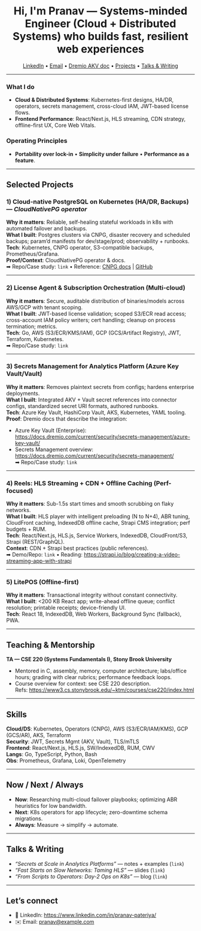 
<!--
**pranavp2005/pranavp2005** is a ✨ _special_ ✨ repository because its `README.md` (this file) appears on your GitHub profile.

Here are some ideas to get you started:

- 🔭 I’m currently working on ...
- 🌱 I’m currently learning ...
- 👯 I’m looking to collaborate on ...
- 🤔 I’m looking for help with ...
- 💬 Ask me about ...
- 📫 How to reach me: ...
- 😄 Pronouns: ...
- ⚡ Fun fact: ...
-->



<!-- GitHub Profile README: Pranav Pateriya -->

<h1 align="center">Hi, I'm Pranav — Systems-minded Engineer (Cloud + Distributed Systems) who builds fast, resilient web experiences</h1>

<p align="center">
  <a href="https://www.linkedin.com/in/pranav-pateriya/">LinkedIn</a> • 
  <a href="mailto:pranav@example.com">Email</a> • 
  <a href="https://docs.dremio.com/current/security/secrets-management/azure-key-vault/">Dremio AKV doc</a> • 
  <a href="#selected-projects">Projects</a> • 
  <a href="#talks--writing">Talks & Writing</a>
</p>

---

### What I do
- **Cloud & Distributed Systems**: Kubernetes-first designs, HA/DR, operators, secrets management, cross-cloud IAM, JWT-based license flows.
- **Frontend Performance**: React/Next.js, HLS streaming, CDN strategy, offline-first UX, Core Web Vitals.

### Operating Principles
- **Portability over lock-in** • **Simplicity under failure** • **Performance as a feature**.

---

## Selected Projects

### 1) Cloud-native PostgreSQL on Kubernetes (HA/DR, Backups) — *CloudNativePG operator*
**Why it matters**: Reliable, self-healing stateful workloads in k8s with automated failover and backups.  
**What I built**: Postgres clusters via CNPG, disaster recovery and scheduled backups; param’d manifests for dev/stage/prod; observability + runbooks.  
**Tech**: Kubernetes, CNPG operator, S3-compatible backups, Prometheus/Grafana.  
**Proof/Context**: CloudNativePG operator & docs.  
➡ Repo/Case study: `link` • Reference: [CNPG docs](https://cloudnative-pg.io/) | [GitHub](https://github.com/cloudnative-pg/cloudnative-pg)

---

### 2) License Agent & Subscription Orchestration (Multi-cloud)
**Why it matters**: Secure, auditable distribution of binaries/models across AWS/GCP with tenant scoping.  
**What I built**: JWT-based license validation; scoped S3/ECR read access; cross-account IAM policy writers; cert handling; cleanup on process termination; metrics.  
**Tech**: Go, AWS (S3/ECR/KMS/IAM), GCP (GCS/Artifact Registry), JWT, Terraform, Kubernetes.  
➡ Repo/Case study: `link`

---

### 3) Secrets Management for Analytics Platform (Azure Key Vault/Vault)
**Why it matters**: Removes plaintext secrets from configs; hardens enterprise deployments.  
**What I built**: Integrated AKV + Vault secret references into connector configs, standardized secret URI formats, authored runbooks.  
**Tech**: Azure Key Vault, HashiCorp Vault, AKS, Kubernetes, YAML tooling.  
**Proof**: Dremio docs that describe the integration:  
- Azure Key Vault (Enterprise): https://docs.dremio.com/current/security/secrets-management/azure-key-vault/  
- Secrets Management overview: https://docs.dremio.com/current/security/secrets-management/  
➡ Repo/Case study: `link`

---

### 4) Reels: HLS Streaming + CDN + Offline Caching (Perf-focused)
**Why it matters**: Sub-1.5s start times and smooth scrubbing on flaky networks.  
**What I built**: HLS player with intelligent preloading (N to N+4), ABR tuning, CloudFront caching, IndexedDB offline cache, Strapi CMS integration; perf budgets + RUM.  
**Tech**: React/Next.js, HLS.js, Service Workers, IndexedDB, CloudFront/S3, Strapi (REST/GraphQL).  
**Context**: CDN + Strapi best practices (public references).  
➡ Demo/Repo: `link` • Reading: https://strapi.io/blog/creating-a-video-streaming-app-with-strapi

---

### 5) LitePOS (Offline-first)
**Why it matters**: Transactional integrity without constant connectivity.  
**What I built**: <200 KB React app; write-ahead offline queue; conflict resolution; printable receipts; device-friendly UI.  
**Tech**: React 18, IndexedDB, Web Workers, Background Sync (fallback), PWA.

---

## Teaching & Mentorship
**TA — CSE 220 (Systems Fundamentals I), Stony Brook University**  
- Mentored in C, assembly, memory, computer architecture; labs/office hours; grading with clear rubrics; performance feedback loops.  
- Course overview for context: see CSE 220 description.  
Refs: https://www3.cs.stonybrook.edu/~ktm/courses/cse220/index.html

---

## Skills
**Cloud/DS**: Kubernetes, Operators (CNPG), AWS (S3/ECR/IAM/KMS), GCP (GCS/AR), AKS, Terraform  
**Security**: JWT, Secrets Mgmt (AKV, Vault), TLS/mTLS  
**Frontend**: React/Next.js, HLS.js, SW/IndexedDB, RUM, CWV  
**Langs**: Go, TypeScript, Python, Bash  
**Obs**: Prometheus, Grafana, Loki, OpenTelemetry

---

## Now / Next / Always
- **Now**: Researching multi-cloud failover playbooks; optimizing ABR heuristics for low bandwidth.  
- **Next**: K8s operators for app lifecycle; zero-downtime schema migrations.  
- **Always**: Measure → simplify → automate.

---

## Talks & Writing
- *“Secrets at Scale in Analytics Platforms”* — notes + examples (`link`)  
- *“Fast Starts on Slow Networks: Taming HLS”* — slides (`link`)  
- *“From Scripts to Operators: Day-2 Ops on K8s”* — blog (`link`)

---

## Let’s connect
- 💼 LinkedIn: https://www.linkedin.com/in/pranav-pateriya/  
- ✉️ Email: pranav@example.com

